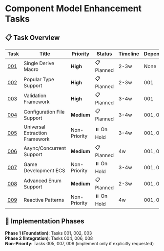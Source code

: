 # Component Model Enhancement Tasks

## 📋 **Task Overview**

| Task | Title | Priority | Status | Timeline | Dependencies |
|------|-------|----------|--------|----------|--------------|
| [001](001_single_derive_macro.md) | Single Derive Macro | **High** | 📋 Planned | 2-3w | None |
| [002](002_popular_type_support.md) | Popular Type Support | **High** | 📋 Planned | 2-3w | 001 |
| [003](003_validation_framework.md) | Validation Framework | **High** | 📋 Planned | 3-4w | 001 |
| [004](004_configuration_file_support.md) | Configuration File Support | **Medium** | 📋 Planned | 3-4w | 001, 002 |
| [005](005_web_framework_integration.md) | Universal Extraction Framework | Non-Priority | ⏸️ On Hold | 3-4w | 001, 003 |
| [006](006_async_support.md) | Async/Concurrent Support | **Medium** | 📋 Planned | 4w | 001, 003 |
| [007](007_game_development_ecs.md) | Game Development ECS | Non-Priority | ⏸️ On Hold | 3-4w | 001, 006 |
| [008](008_enum_support.md) | Advanced Enum Support | **Medium** | 📋 Planned | 2-3w | 001, 003 |
| [009](009_reactive_patterns.md) | Reactive Patterns | Non-Priority | ⏸️ On Hold | 4w | 001, 006 |

## 🚀 **Implementation Phases**

**Phase 1 (Foundation)**: Tasks 001, 002, 003  
**Phase 2 (Integration)**: Tasks 004, 006, 008  
**Non-Priority**: Tasks 005, 007, 009 (implement only if explicitly requested)